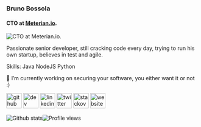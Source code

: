 ### Bruno Bossola
#### CTO at [Meterian.io](https://www.meterian.io/).
![CTO at [Meterian.io](https://www.meterian.io/).](https://www.flickr.com/photos/nasahqphoto/49953360043/)

Passionate senior developer, still cracking code every day, trying to run his  own startup, believes in test and agile. 

Skills: Java NodeJS Python

🔭 I’m currently working on securing your software, you either want it or not :) 

[<img src='https://cdn.jsdelivr.net/npm/simple-icons@3.0.1/icons/github.svg' alt='github' height='40'>](https://github.com/bbossola)  [<img src='https://cdn.jsdelivr.net/npm/simple-icons@3.0.1/icons/dev-dot-to.svg' alt='dev' height='40'>](https://dev.to/bbossola)  [<img src='https://cdn.jsdelivr.net/npm/simple-icons@3.0.1/icons/linkedin.svg' alt='linkedin' height='40'>](https://www.linkedin.com/in/bbossola/)  [<img src='https://cdn.jsdelivr.net/npm/simple-icons@3.0.1/icons/twitter.svg' alt='twitter' height='40'>](https://twitter.com/bbossola)  [<img src='https://cdn.jsdelivr.net/npm/simple-icons@3.0.1/icons/stackoverflow.svg' alt='stackoverflow' height='40'>](bbossola)  [<img src='https://cdn.jsdelivr.net/npm/simple-icons@3.0.1/icons/icloud.svg' alt='website' height='40'>](https://bbossola.wordpress.com)  

![Github stats](https://github-readme-stats.vercel.app/api?username=bbossola&show_icons=true)![Profile views](https://gpvc.arturio.dev/bbossola)  
